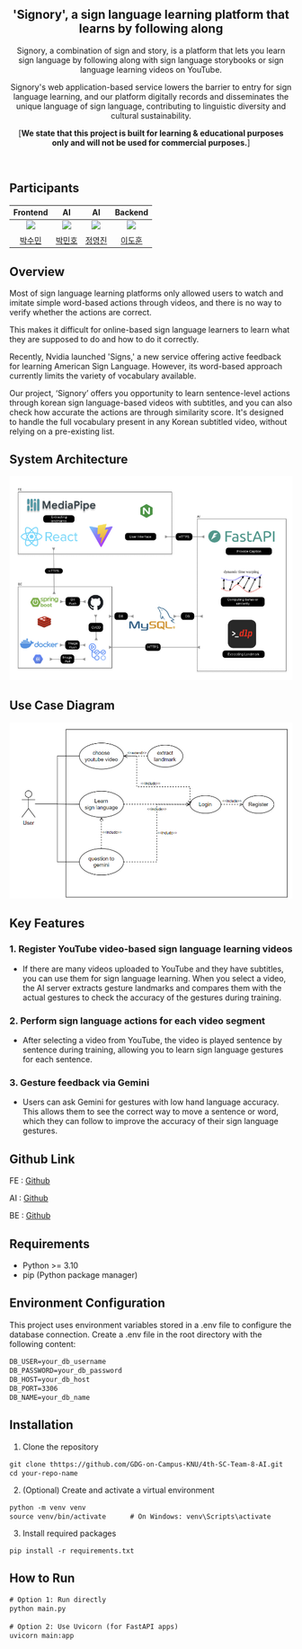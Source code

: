 <div align="center">  

## 'Signory', a sign language learning platform that learns by following along
Signory, a combination of sign and story, is a platform that lets you learn sign language by following along with sign language storybooks or sign language learning videos on YouTube.

Signory's web application-based service lowers the barrier to entry for sign language learning, and our platform digitally records and disseminates the unique language of sign language, contributing to linguistic diversity and cultural sustainability.

[**We state that this project is built for learning & educational purposes only and will not be used for commercial purposes.**]

</div>
<br>

## Participants
<div align="center">
  
 |Frontend|AI|AI|Backend|
 |:------:|:------:|:------:|:------:|
 |[<img src="https://github.com/Moderator11.png" width="100px">](https://github.com/Moderator11)|[<img src="https://github.com/alsgh4442.png" width="100px">](https://github.com/alsgh4442)|[<img src="https://github.com/jyj1206.png" width="100px">](https://github.com/jyj1206)|[<img src="https://github.com/2iedo.png" width="100px">](https://github.com/2iedo)|
 |[박수민](https://github.com/Moderator11)|[박민호](https://github.com/alsgh4442)|[정영진](https://github.com/jyj1206)|[이도훈](https://github.com/2iedo)|

</div>

## Overview
Most of sign language learning platforms only allowed users to watch and imitate simple word-based actions through videos, and there is no way to verify whether the actions are correct.

This makes it difficult for online-based sign language learners to learn what they are supposed to do and how to do it correctly.

Recently, Nvidia launched 'Signs,' a new service offering active feedback for learning American Sign Language. However, its word-based approach currently limits the variety of vocabulary available.

Our project, ‘Signory’ offers you opportunity to learn sentence-level actions through korean sign language-based videos with subtitles, and you can also check how accurate the actions are through similarity score. It's designed to handle the full vocabulary present in any Korean subtitled video, without relying on a pre-existing list.

## System Architecture
![System Architecture](assets/architecture.png)

## Use Case Diagram
![Use Case Diagram](assets/use_case.png)

## Key Features
### 1. Register YouTube video-based sign language learning videos
- If there are many videos uploaded to YouTube and they have subtitles, you can use them for sign language learning. When you select a video, the AI server extracts gesture landmarks and compares them with the actual gestures to check the accuracy of the gestures during training.

### 2. Perform sign language actions for each video segment
- After selecting a video from YouTube, the video is played sentence by sentence during training, allowing you to learn sign language gestures for each sentence.

### 3. Gesture feedback via Gemini
- Users can ask Gemini for gestures with low hand language accuracy. This allows them to see the correct way to move a sentence or word, which they can follow to improve the accuracy of their sign language gestures.

## Github Link
FE : [Github](https://github.com/GDG-on-Campus-KNU/4th-SC-Team-8-FE)

AI : [Github](https://github.com/GDG-on-Campus-KNU/4th-SC-Team-8-AI)

BE : [Github](https://github.com/GDG-on-Campus-KNU/4th-SC-Team-8-BE)

## Requirements
- Python >= 3.10
- pip (Python package manager)

## Environment Configuration

This project uses environment variables stored in a .env file to configure the database connection.
Create a .env file in the root directory with the following content:

```env
DB_USER=your_db_username
DB_PASSWORD=your_db_password
DB_HOST=your_db_host
DB_PORT=3306
DB_NAME=your_db_name
```

## Installation
1. Clone the repository
```
git clone thttps://github.com/GDG-on-Campus-KNU/4th-SC-Team-8-AI.git
cd your-repo-name
```

2. (Optional) Create and activate a virtual environment
```
python -m venv venv
source venv/bin/activate      # On Windows: venv\Scripts\activate
```

3. Install required packages
```
pip install -r requirements.txt
```

## How to Run
```
# Option 1: Run directly
python main.py

# Option 2: Use Uvicorn (for FastAPI apps)
uvicorn main:app
```

